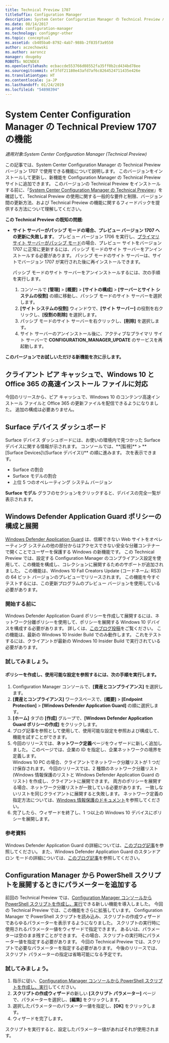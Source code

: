 ```yaml
---
title: Technical Preview 1707
titleSuffix: Configuration Manager
description: System Center Configuration Manager の Technical Preview バージョン 1707 で使用できる機能について説明します。
ms.date: 08/14/2017
ms.prod: configuration-manager
ms.technology: configmgr-other
ms.topic: conceptual
ms.assetid: cb405ba0-8792-4ab7-988b-2f835f3a9550
author: aczechowski
ms.author: aaroncz
manager: dougeby
ROBOTS: NOINDEX
ms.openlocfilehash: ecbaccde553766d08552fa35ff0b2cd434bd78ee
ms.sourcegitcommit: ef3fdf21180e43afd7af6c8264524711435e426e
ms.translationtype: HT
ms.contentlocale: ja-JP
ms.lasthandoff: 01/24/2019
ms.locfileid: "54898394"
---
```

# <a name="capabilities-in-technical-preview-1707-for-system-center-configuration-manager"></a>System Center Configuration Manager の Technical Preview 1707 の機能

*適用対象:System Center Configuration Manager (Technical Preview)*

この記事では、System Center Configuration Manager の Technical Preview バージョン 1707 で使用できる機能について説明します。 このバージョンをインストールして更新し、新機能を Configuration Manager の Technical Preview サイトに追加できます。 このバージョンの Technical Preview をインストールする前に、「[System Center Configuration Manager の Technical Preview](../../core/get-started/technical-preview.md)」を確認して、Technical Preview の使用に関する一般的な要件と制限、バージョン間の更新方法、および Technical Preview の機能に関するフィードバックを提供する方法について理解してください。     


<!--  Known Issues Template   
**Known Issues in this Technical Preview:**
-   **Issue Name**. Details
    Workaround details.
-->

**この Technical Preview の既知の問題:**
- **サイト サーバーがパッシブ モードの場合、プレビュー バージョン 1707 への更新に失敗します**。 プレビュー バージョン 1706 を実行し、[プライマリ サイト サーバーがパッシブ モード](/sccm/core/get-started/capabilities-in-technical-preview-1706#site-server-role-high-availability)の場合、プレビュー サイトをバージョン 1707 に正常に更新するには、パッシブ モードのサイト サーバーをアンインストールする必要があります。 パッシブ モードのサイト サーバーは、サイトでバージョン 1707 が実行された後に再インストールできます。

  パッシブ モードのサイト サーバーをアンインストールするには、次の手順を実行します。
  1. コンソールで **[管理]** > **[概要]** > **[サイトの構成]** > **[サーバーとサイト システムの役割]** の順に移動し、パッシブ モードのサイト サーバーを選択します。
  2. **[サイト システムの役割]** ウィンドウで、**[サイト サーバー]** の役割を右クリックし、**[役割の削除]** を選択します。
  3. パッシブ モードのサイト サーバーを右クリックし、**[削除]** を選択します。
  4. サイト サーバーのアンインストール後に、アクティブなプライマリ サイト サーバーで **CONFIGURATION_MANAGER_UPDATE** のサービスを再起動します。



**このバージョンでお試しいただける新機能を次に示します。**  

<!--  Rough Section Template
##  FEATURE

### Procedure 1
### Try it out!  
 Try to complete the following tasks and then send us **Feedback** from the **Home** tab of the Ribbon to let us know how it worked:
 -  Task 1
 -  Task 2              
-->

## <a name="client-peer-cache-support-for-express-installation-files-for-windows-10-and-office-365"></a>クライアント ピア キャッシュで、Windows 10 と Office 365 の高速インストール ファイルに対応
<!-- 1352486 -->今回のリリースから、ピア キャッシュで、Windows 10 のコンテンツ高速インストール ファイルと Office 365 の更新ファイルを配信できるようになりました。 追加の構成は必要ありません。

## <a name="surface-device-dashboard"></a>Surface デバイス ダッシュボード
<!--1355788--> Surface デバイス ダッシュボードには、お使いの環境内で見つかった Surface デバイスに関する情報が示されます。 コンソールでは、**[監視]** > **[Surface Devices]\(Surface デバイス\)** の順に進みます。 次を表示できます。
- Surface の割合
- Surface モデルの割合
- 上位 5 つのオペレーティング システム バージョン

**Surface モデル** グラフのセクションをクリックすると、デバイスの完全一覧が表示されます。  

## <a name="configure-and-deploy-windows-defender-application-guard-policies"></a>Windows Defender Application Guard ポリシーの構成と展開
<!-- 1351960 -->

[Windows Defender Application Guard](https://blogs.windows.com/msedgedev/2016/09/27/application-guard-microsoft-edge/#XLxEbcpkuKcFebrw.97) は、信頼できない Web サイトをオペレーティング システムの他の部分からはアクセスできない安全な分離コンテナーで開くことでユーザーを保護する Windows の新機能です。 この Technical Preview では、設定する Configuration Manager のコンプライアンス設定を使用して、この機能を構成し、コレクションに展開するためのサポートが追加されました。 この機能は、Windows 10 Fall Creators Update (コードネーム: RS3) の 64 ビット バージョンのプレビューでリリースされます。 この機能を今すぐテストするには、この更新プログラムのプレビュー バージョンを使用している必要があります。

### <a name="before-you-start"></a>開始する前に

Windows Defender Application Guard ポリシーを作成して展開するには、ネットワーク分離ポリシーを使用して、ポリシーを展開する Windows 10 デバイスを構成する必要があります。 詳しくは、[このブログ投稿](https://blogs.windows.com/msedgedev/2016/09/27/application-guard-microsoft-edge/#BmJGKPfSjHHzsMmI.97)をご覧ください。 この機能は、最新の Windows 10 Insider Build でのみ動作します。 これをテストするには、クライアントが最新の Windows 10 Insider Build で実行されている必要があります。

### <a name="try-it-out"></a>試してみましょう。

#### <a name="to-create-a-policy-and-to-browse-the-available-settings"></a>ポリシーを作成し、使用可能な設定を参照するには、次の手順を実行します。

1. Configuration Manager コンソールで、**[資産とコンプライアンス]** を選択します。
2. **[資産とコンプライアンス]** ワークスペースで、**[概要]** > **[Endpoint Protection]** > **[Windows Defender Application Guard]** の順に選択します。
3. **[ホーム]** タブの **[作成]** グループで、**[Windows Defender Application Guard ポリシーの作成]** をクリックします。
4. ブログ記事を参照として使用して、使用可能な設定を参照および構成して、機能を試すことができます。
5. 今回のリリースでは、**ネットワーク定義**ページをウィザードに新しく追加しました。 このページでは、企業の ID を指定し、企業ネットワークの境界を定義します。<br>Windows 10 PC の場合、クライアントでネットワーク分離リストが 1 つだけ保存されます。 今回のリリースでは、2 種類のネットワーク分離リスト (Windows 情報保護のリストと Windows Defender Application Guard のリスト) を作成し、クライアントに展開できます。 両方のポリシーを展開する場合、ネットワーク分離リストが一致している必要があります。 一致しないリストを同じクライアントに展開すると失敗します。
ネットワーク定義の指定方法については、[Windows 情報保護のドキュメント](https://docs.microsoft.com/windows/threat-protection/windows-information-protection/create-wip-policy-using-sccm)を参照してください。
6. 完了したら、ウィザードを終了し、1 つ以上の Windows 10 デバイスにポリシーを展開します。

### <a name="further-reading"></a>参考資料
Windows Defender Application Guard の詳細については、[このブログ記事](https://blogs.windows.com/msedgedev/2016/09/27/application-guard-microsoft-edge/#BmJGKPfSjHHzsMmI.97)を参照してください。 また、Windows Defender Application Guard のスタンドアロン モードの詳細については、[このブログ記事](https://techcommunity.microsoft.com/t5/Windows-Insider-Program/Windows-Defender-Application-Guard-Standalone-mode/td-p/66903)を参照してください。

## <a name="add-parameters-when-you-deploy-powershell-scripts-from-configuration-manager"></a>Configuration Manager から PowerShell スクリプトを展開するときにパラメーターを追加する

<!-- 1236459 --->

前回の Technical Preview では、[Configuration Manager コンソールから PowerShell スクリプトを作成し、実行](/sccm/core/get-started/capabilities-in-technical-preview-1706#create-and-run-powershell-scripts-from-the-configuration-manager-console)できる新しい機能を導入しました。
今回の Technical Preview では、この機能をさらに拡張しています。 Configuration Manager で PowerShell スクリプトを読み込み、スクリプトの作成ウィザードであらゆるパラメーターを表示するようになりました。 スクリプトの実行時に使用されるパラメーター値をウィザードで指定できます。 あるいは、パラメーターは空のまま残すことができます。 その場合、スクリプトの実行時にパラメーター値を指定する必要があります。
今回の Technical Preview では、スクリプトで必要なパラメーターを指定する必要があります。 今後のリリースでは、スクリプト パラメーターの指定は省略可能になる予定です。

### <a name="try-it-out"></a>試してみましょう。

1. 指示に従い、[Configuration Manager コンソールから PowerShell スクリプトを作成し、実行](/sccm/core/get-started/capabilities-in-technical-preview-1706#create-and-run-powershell-scripts-from-the-configuration-manager-console)してください。
2. **スクリプトの作成ウィザード**の新しい **[スクリプト パラメーター]** ページで、パラメーターを選択し、**[編集]** をクリックします。
3. 選択したパラメーターのパラメーター値を指定し、**[OK]** をクリックします。
4. ウィザードを完了します。

スクリプトを実行すると、設定したパラメーター値があればそれが使用されます。
